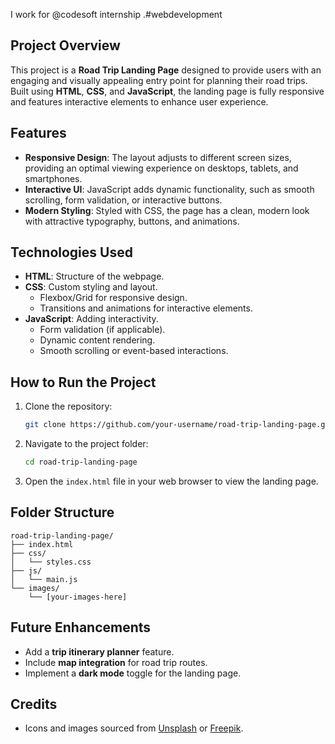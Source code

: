 I work for @codesoft internship .#webdevelopment
## Project Overview

This project is a **Road Trip Landing Page** designed to provide users with an engaging and visually appealing entry point for planning their road trips. Built using **HTML**, **CSS**, and **JavaScript**, the landing page is fully responsive and features interactive elements to enhance user experience.

## Features

- **Responsive Design**: The layout adjusts to different screen sizes, providing an optimal viewing experience on desktops, tablets, and smartphones.
- **Interactive UI**: JavaScript adds dynamic functionality, such as smooth scrolling, form validation, or interactive buttons.
- **Modern Styling**: Styled with CSS, the page has a clean, modern look with attractive typography, buttons, and animations.

## Technologies Used

- **HTML**: Structure of the webpage.
- **CSS**: Custom styling and layout.
  - Flexbox/Grid for responsive design.
  - Transitions and animations for interactive elements.
- **JavaScript**: Adding interactivity.
  - Form validation (if applicable).
  - Dynamic content rendering.
  - Smooth scrolling or event-based interactions.

## How to Run the Project

1. Clone the repository:

   ```bash
   git clone https://github.com/your-username/road-trip-landing-page.git
   ```

2. Navigate to the project folder:

   ```bash
   cd road-trip-landing-page
   ```

3. Open the `index.html` file in your web browser to view the landing page.

## Folder Structure

```
road-trip-landing-page/
├── index.html
├── css/
│   └── styles.css
├── js/
│   └── main.js
└── images/
    └── [your-images-here]
```

## Future Enhancements

- Add a **trip itinerary planner** feature.
- Include **map integration** for road trip routes.
- Implement a **dark mode** toggle for the landing page.
  
## Credits

- Icons and images sourced from [Unsplash](https://unsplash.com) or [Freepik](https://www.freepik.com).
